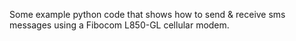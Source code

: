 Some example python code that shows how to send & receive sms messages using a Fibocom L850-GL cellular modem.
